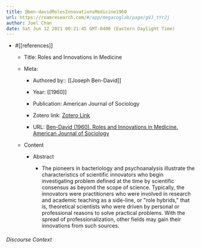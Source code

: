 ```yaml
---
title: @ben-davidRolesInnovationsMedicine1960
url: https://roamresearch.com/#/app/megacoglab/page/gVJ_tYrJj
author: Joel Chan
date: Sat Jun 12 2021 00:21:45 GMT-0400 (Eastern Daylight Time)
---
```


- #[[references]]

    - Title: Roles and Innovations in Medicine

    - Meta:

        - Authored by:: [[Joseph Ben-David]]

        - Year: [[1960]]

        - Publication: American Journal of Sociology

        - Zotero link: [Zotero Link](zotero://select/items/7_DV4G7RY2)

        - URL: [Ben-David (1960). Roles and Innovations in Medicine. American Journal of Sociology](https://www.journals.uchicago.edu/doi/abs/10.1086/222786)

    - Content

        - Abstract

            - The pioneers in bacteriology and psychoanalysis illustrate the characteristics of scientific innovators who begin investigating problem defined at the time by scientific consensus as beyond the scope of science. Typically, the innovators were practitioners who were involved in research and academic teaching as a side-line, or "role hybrids," that is, theoretical scientists who were driven by personal or professional reasons to solve practical problems. With the spread of professionalization, other fields may gain their innovations from such sources.

###### Discourse Context


